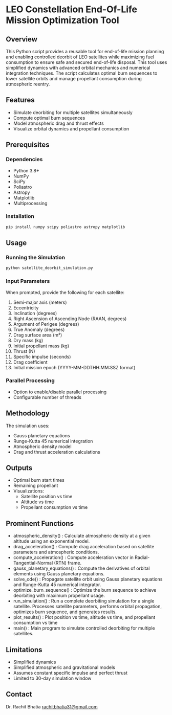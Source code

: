 # LEO Constellation End-Of-Life Mission Optimization Tool

## Overview
This Python script provides a reusable tool for end-of-life mission planning and enabling controlled deorbit of
LEO satellites while maximizing fuel consumption to ensure safe and secured end-of-life disposal.
This tool uses simplified dynamics with advanced orbital mechanics and numerical integration techniques.
The script calculates optimal burn sequences to lower satellite orbits and manage propellant
consumption during atmospheric reentry.

## Features
- Simulate deorbiting for multiple satellites simultaneously
- Compute optimal burn sequences
- Model atmospheric drag and thrust effects
- Visualize orbital dynamics and propellant consumption

## Prerequisites

### Dependencies
- Python 3.8+
- NumPy
- SciPy
- Poliastro
- Astropy
- Matplotlib
- Multiprocessing

### Installation
```bash
pip install numpy scipy poliastro astropy matplotlib
```

## Usage

### Running the Simulation
```bash
python satellite_deorbit_simulation.py
```

### Input Parameters
When prompted, provide the following for each satellite:
1. Semi-major axis (meters)
2. Eccentricity
3. Inclination (degrees)
4. Right Ascension of Ascending Node (RAAN, degrees)
5. Argument of Perigee (degrees)
6. True Anomaly (degrees)
7. Drag surface area (m²)
8. Dry mass (kg)
9. Initial propellant mass (kg)
10. Thrust (N)
11. Specific impulse (seconds)
12. Drag coefficient
13. Initial mission epoch (YYYY-MM-DDTHH:MM:SSZ format)

### Parallel Processing
- Option to enable/disable parallel processing
- Configurable number of threads

## Methodology
The simulation uses:
- Gauss planetary equations
- Runge-Kutta 45 numerical integration
- Atmospheric density model
- Drag and thrust acceleration calculations

## Outputs
- Optimal burn start times
- Remaining propellant
- Visualizations:
  * Satellite position vs time
  * Altitude vs time
  * Propellant consumption vs time

## Prominent Functions
- atmospheric_density() : Calculate atmospheric density at a given altitude using an exponential model.
- drag_acceleration() : Compute drag acceleration based on satellite parameters and atmospheric conditions.
- compute_acceleration() : Compute acceleration vector in Radial-Tangential-Normal (RTN) frame.
- gauss_planetary_equations() : Compute the derivatives of orbital elements using Gauss planetary equations.
- solve_ode() : Propagate satellite orbit using Gauss planetary equations and Runge-Kutta 45 numerical integrator.
- optimize_burn_sequence() : Optimize the burn sequence to achieve deorbiting with maximum propellant usage.
- run_simulation() : Run a complete deorbiting simulation for a single satellite. Processes satellite parameters, performs orbital propagation,
        optimizes burn sequence, and generates results.
- plot_results() : Plot position vs time, altitude vs time, and propellant consumption vs time
- main() : Main program to simulate controlled deorbiting for multiple satellites.

## Limitations
- Simplified dynamics
- Simplified atmospheric and gravitational models
- Assumes constant specific impulse and perfect thrust
- Limited to 30-day simulation window

## Contact
Dr. Rachit Bhatia
rachitbhatia31@gmail.com
